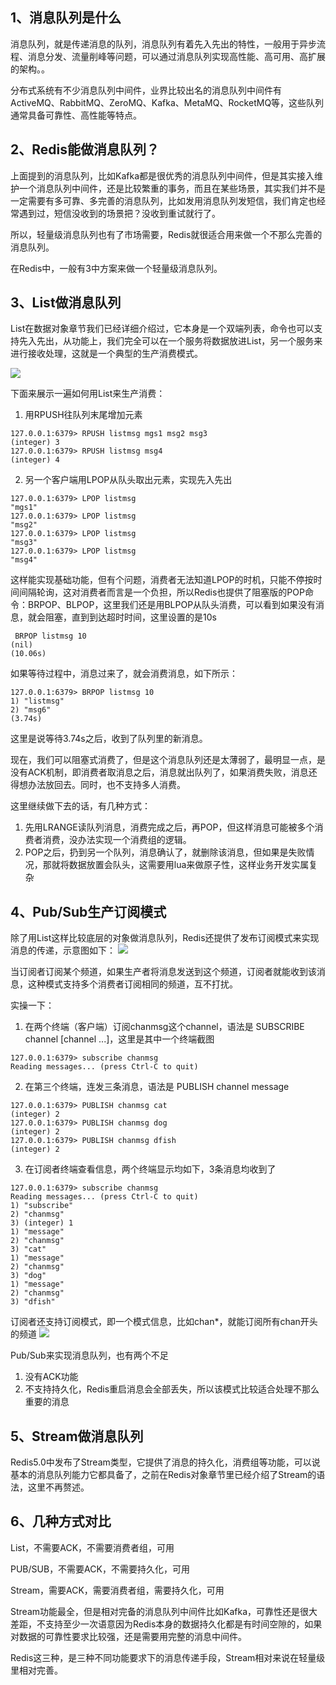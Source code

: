
## 1、消息队列是什么

消息队列，就是传递消息的队列，消息队列有着先入先出的特性，一般用于异步流程、消息分发、流量削峰等问题，可以通过消息队列实现高性能、高可用、高扩展的架构。。

分布式系统有不少消息队列中间件，业界比较出名的消息队列中间件有ActiveMQ、RabbitMQ、ZeroMQ、Kafka、MetaMQ、RocketMQ等，这些队列通常具备可靠性、高性能等特点。

## 2、Redis能做消息队列？

上面提到的消息队列，比如Kafka都是很优秀的消息队列中间件，但是其实接入维护一个消息队列中间件，还是比较繁重的事务，而且在某些场景，其实我们并不是一定需要有多可靠、多完善的消息队列，比如发用消息队列发短信，我们肯定也经常遇到过，短信没收到的场景把？没收到重试就行了。

所以，轻量级消息队列也有了市场需要，Redis就很适合用来做一个不那么完善的消息队列。

在Redis中，一般有3中方案来做一个轻量级消息队列。

## 3、List做消息队列

List在数据对象章节我们已经详细介绍过，它本身是一个双端列表，命令也可以支持先入先出，从功能上，我们完全可以在一个服务将数据放进List，另一个服务来进行接收处理，这就是一个典型的生产消费模式。

![](https://image-for.oss-cn-guangzhou.aliyuncs.com/for-obsidian/Java_Study/2_%E5%AD%A6%E4%B9%A0%E7%AC%94%E8%AE%B0/1_Java%E8%AF%AD%E8%A8%80%E6%A0%B8%E5%BF%83/1_Java%E5%9F%BA%E7%A1%80/1_Java%E5%A4%8D%E4%B9%A0%E7%AC%94%E8%AE%B0/Pasted%20image%2020231107164507.png)

下面来展示一遍如何用List来生产消费：

1. 用RPUSH往队列末尾增加元素
```shell
127.0.0.1:6379> RPUSH listmsg mgs1 msg2 msg3
(integer) 3
127.0.0.1:6379> RPUSH listmsg msg4
(integer) 4
```

2. 另一个客户端用LPOP从队头取出元素，实现先入先出
```shell
127.0.0.1:6379> LPOP listmsg
"mgs1"
127.0.0.1:6379> LPOP listmsg
"msg2"
127.0.0.1:6379> LPOP listmsg
"msg3"
127.0.0.1:6379> LPOP listmsg
"msg4"
```

这样能实现基础功能，但有个问题，消费者无法知道LPOP的时机，只能不停按时间间隔轮询，这对消费者而言是一个负担，所以Redis也提供了阻塞版的POP命令：BRPOP、BLPOP，这里我们还是用BLPOP从队头消费，可以看到如果没有消息，就会阻塞，直到到达超时时间，这里设置的是10s
```shell
 BRPOP listmsg 10
(nil)
(10.06s)
```

如果等待过程中，消息过来了，就会消费消息，如下所示：
```shell
127.0.0.1:6379> BRPOP listmsg 10
1) "listmsg"
2) "msg6"
(3.74s)
```

这里是说等待3.74s之后，收到了队列里的新消息。

现在，我们可以阻塞式消费了，但是这个消息队列还是太薄弱了，最明显一点，是没有ACK机制，即消费者取消息之后，消息就出队列了，如果消费失败，消息还得想办法放回去。同时，也不支持多人消费。

这里继续做下去的话，有几种方式：
1. 先用LRANGE读队列消息，消费完成之后，再POP，但这样消息可能被多个消费者消费，没办法实现一个消费组的逻辑。
2. POP之后，扔到另一个队列，消息确认了，就删除该消息，但如果是失败情况，那就将数据放置会队头，这需要用lua来做原子性，这样业务开发实属复杂

## 4、Pub/Sub生产订阅模式

除了用List这样比较底层的对象做消息队列，Redis还提供了发布订阅模式来实现消息的传递，示意图如下：
![](https://image-for.oss-cn-guangzhou.aliyuncs.com/for-obsidian/Java_Study/2_%E5%AD%A6%E4%B9%A0%E7%AC%94%E8%AE%B0/1_Java%E8%AF%AD%E8%A8%80%E6%A0%B8%E5%BF%83/1_Java%E5%9F%BA%E7%A1%80/1_Java%E5%A4%8D%E4%B9%A0%E7%AC%94%E8%AE%B0/Pasted%20image%2020231107165357.png)

当订阅者订阅某个频道，如果生产者将消息发送到这个频道，订阅者就能收到该消息，这种模式支持多个消费者订阅相同的频道，互不打扰。

实操一下：

1. 在两个终端（客户端）订阅chanmsg这个channel，语法是 SUBSCRIBE channel [channel ...]，这里是其中一个终端截图
```shell
127.0.0.1:6379> subscribe chanmsg
Reading messages... (press Ctrl-C to quit)
```

2. 在第三个终端，连发三条消息，语法是 PUBLISH channel message
```shell
127.0.0.1:6379> PUBLISH chanmsg cat
(integer) 2
127.0.0.1:6379> PUBLISH chanmsg dog
(integer) 2
127.0.0.1:6379> PUBLISH chanmsg dfish
(integer) 2
```

3. 在订阅者终端查看信息，两个终端显示均如下，3条消息均收到了
```shell
127.0.0.1:6379> subscribe chanmsg
Reading messages... (press Ctrl-C to quit)
1) "subscribe"
2) "chanmsg"
3) (integer) 1
1) "message"
2) "chanmsg"
3) "cat"
1) "message"
2) "chanmsg"
3) "dog"
1) "message"
2) "chanmsg"
3) "dfish"
```

订阅者还支持订阅模式，即一个模式信息，比如chan*，就能订阅所有chan开头的频道
![](https://image-for.oss-cn-guangzhou.aliyuncs.com/for-obsidian/Java_Study/2_%E5%AD%A6%E4%B9%A0%E7%AC%94%E8%AE%B0/1_Java%E8%AF%AD%E8%A8%80%E6%A0%B8%E5%BF%83/1_Java%E5%9F%BA%E7%A1%80/1_Java%E5%A4%8D%E4%B9%A0%E7%AC%94%E8%AE%B0/Pasted%20image%2020231107165659.png)

Pub/Sub来实现消息队列，也有两个不足
1. 没有ACK功能
2. 不支持持久化，Redis重启消息会全部丢失，所以该模式比较适合处理不那么重要的消息
## 5、Stream做消息队列

Redis5.0中发布了Stream类型，它提供了消息的持久化，消费组等功能，可以说基本的消息队列能力它都具备了，之前在Redis对象章节里已经介绍了Stream的语法，这里不再赘述。
## 6、几种方式对比

List，不需要ACK，不需要消费者组，可用

PUB/SUB，不需要ACK，不需要持久化，可用

Stream，需要ACK，需要消费者组，需要持久化，可用

Stream功能最全，但是相对完备的消息队列中间件比如Kafka，可靠性还是很大差距，不支持至少一次语意因为Redis本身的数据持久化都是有时间空隙的，如果对数据的可靠性要求比较强，还是需要用完整的消息中间件。

Redis这三种，是三种不同功能要求下的消息传递手段，Stream相对来说在轻量级里相对完善。